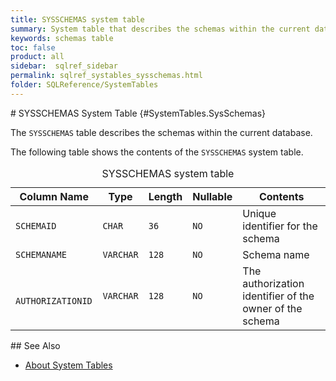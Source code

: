 ```yaml
---
title: SYSSCHEMAS system table
summary: System table that describes the schemas within the current database.
keywords: schemas table
toc: false
product: all
sidebar:  sqlref_sidebar
permalink: sqlref_systables_sysschemas.html
folder: SQLReference/SystemTables
---
```

<section>
<div class="TopicContent" data-swiftype-index="true" markdown="1">
# SYSSCHEMAS System Table   {#SystemTables.SysSchemas}

The `SYSSCHEMAS` table describes the schemas within the current
database.

The following table shows the contents of the `SYSSCHEMAS` system table.

<table>
                <caption>SYSSCHEMAS system table</caption>
                <col />
                <col />
                <col />
                <col />
                <col />
                <thead>
                    <tr>
                        <th>Column Name</th>
                        <th>Type</th>
                        <th>Length</th>
                        <th>Nullable</th>
                        <th>Contents</th>
                    </tr>
                </thead>
                <tbody>
                    <tr>
                        <td><code>SCHEMAID</code></td>
                        <td><code>CHAR</code></td>
                        <td><code>36</code></td>
                        <td><code>NO</code></td>
                        <td>Unique identifier for the schema</td>
                    </tr>
                    <tr>
                        <td><code>SCHEMANAME</code></td>
                        <td><code>VARCHAR</code></td>
                        <td><code>128</code></td>
                        <td><code>NO</code></td>
                        <td>Schema name</td>
                    </tr>
                    <tr>
                        <td><code> AUTHORIZATIONID</code></td>
                        <td><code>VARCHAR</code></td>
                        <td><code>128</code></td>
                        <td><code>NO</code></td>
                        <td>The authorization identifier of the owner of the schema</td>
                    </tr>
                </tbody>
            </table>
## See Also

* [About System Tables](sqlref_systables_intro.html)

</div>
</section>

